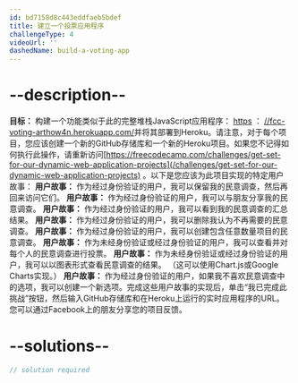 ```yaml
---
id: bd7158d8c443eddfaeb5bdef
title: 建立一个投票应用程序
challengeType: 4
videoUrl: ''
dashedName: build-a-voting-app
---
```


# --description--

**目标：** 构建一个功能类似于此的完整堆栈JavaScript应用程序： [https](https://fcc-voting-arthow4n.herokuapp.com/) ： [//fcc-voting-arthow4n.herokuapp.com/](https://fcc-voting-arthow4n.herokuapp.com/)并将其部署到Heroku。请注意，对于每个项目，您应该创建一个新的GitHub存储库和一个新的Heroku项目。如果您不记得如何执行此操作，请重新访问[https://freecodecamp.com/challenges/get-set-for-our-dynamic-web-application-projects](/challenges/get-set-for-our-dynamic-web-application-projects) 。以下是您应该为此项目实现的特定用户故事： **用户故事：** 作为经过身份验证的用户，我可以保留我的民意调查，然后再回来访问它们。 **用户故事：** 作为经过身份验证的用户，我可以与朋友分享我的民意调查。 **用户故事：** 作为经过身份验证的用户，我可以看到我的民意调查的汇总结果。 **用户故事：** 作为经过身份验证的用户，我可以删除我认为不再需要的民意调查。 **用户故事：** 作为经过身份验证的用户，我可以创建包含任意数量项目的民意调查。 **用户故事：** 作为未经身份验证或经过身份验证的用户，我可以查看并对每个人的民意调查进行投票。 **用户故事：** 作为未经身份验证或经过身份验证的用户，我可以以图表形式查看民意调查的结果。 （这可以使用Chart.js或Google Charts实现。） **用户故事：** 作为经过身份验证的用户，如果我不喜欢民意调查中的选项，我可以创建一个新选项。完成这些用户故事的实现后，单击“我已完成此挑战”按钮，然后输入GitHub存储库和在Heroku上运行的实时应用程序的URL。您可以通过Facebook上的朋友分享您的项目反馈。

# --solutions--

```js
// solution required
```
